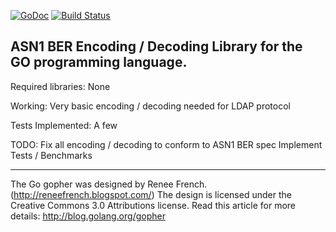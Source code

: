 [![GoDoc](https://godoc.org/gopkg.in/asn1-ber.v1?status.svg)](https://godoc.org/gopkg.in/asn1-ber.v1) [![Build Status](https://travis-ci.org/go-asn1-ber/asn1-ber.svg)](https://travis-ci.org/go-asn1-ber/asn1-ber)


ASN1 BER Encoding / Decoding Library for the GO programming language.
---------------------------------------------------------------------

Required libraries:
   None

Working:
   Very basic encoding / decoding needed for LDAP protocol

Tests Implemented:
   A few

TODO:
   Fix all encoding / decoding to conform to ASN1 BER spec
   Implement Tests / Benchmarks

---

The Go gopher was designed by Renee French. (http://reneefrench.blogspot.com/)
The design is licensed under the Creative Commons 3.0 Attributions license.
Read this article for more details: http://blog.golang.org/gopher
